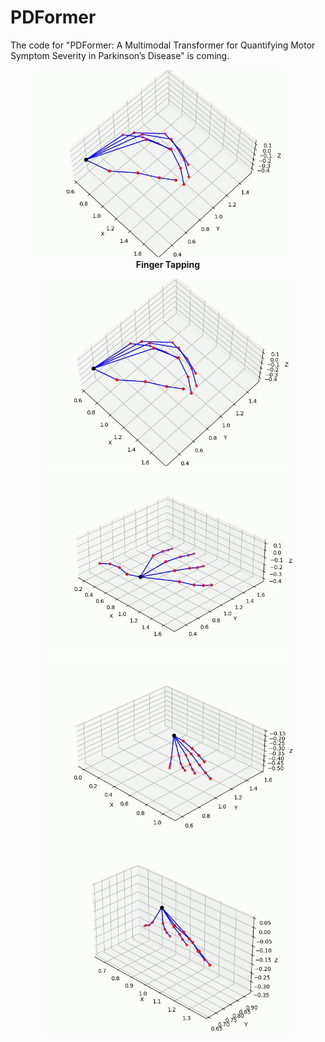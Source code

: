 # PDFormer
The code for "PDFormer: A Multimodal Transformer for Quantifying Motor Symptom Severity in Parkinson’s Disease" is coming.

<figure>
  <img src="demos/finger_tapping.gif" width="400"/>
  <figcaption align="center"><b>Finger Tapping</b></figcaption>
</figure>

<p align="center">
  <img src="demos/finger_tapping.gif" width="400"/>
  <img src="demos/hand_movements.gif" width="400"/>
  <img src="demos/Pronation-supination.gif" width="400"/>
  <img src="demos/postural_tremor.gif" width="400"/>
</p>
